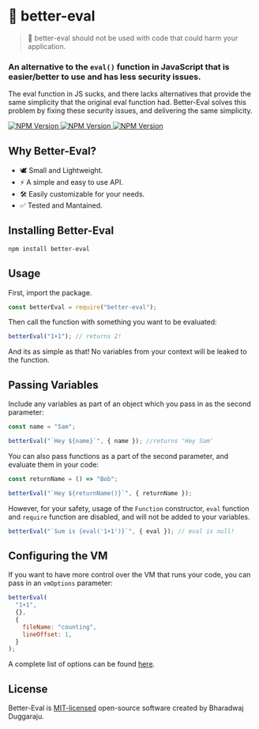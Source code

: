 # 🔧 better-eval

> 🚩 better-eval should not be used with code that could harm your application.

### An alternative to the `eval()` function in JavaScript that is easier/better to use and has less security issues.

The eval function in JS sucks, and there lacks alternatives that provide the same simplicity that the original eval function had. Better-Eval solves this problem by fixing these security issues, and delivering the same simplicity.

<a href="https://www.npmjs.com/package/better-eval">
  <img src="https://img.shields.io/npm/v/better-eval?style=flat-square&color=FF524C&labelColor=000" alt="NPM Version">
  <img src="https://img.shields.io/npm/dt/better-eval.svg?style=flat-square&color=FF524C&labelColor=000" alt="NPM Version">
  <img src="https://badgen.net/badgesize/brotli/https/unpkg.com/better-eval/src?style=flat-square&amp;label=size&amp;color=FF524C&amp;labelColor=000" alt="NPM Version">
</a>

## Why Better-Eval?

- 🕊 Small and Lightweight.
- ⚡ A simple and easy to use API.
- 🛠️  Easily customizable for your needs.
- ✅ Tested and Mantained.

## Installing Better-Eval

```sh
npm install better-eval
```

## Usage

First, import the package.

```js
const betterEval = require("better-eval");
```

Then call the function with something you want to be evaluated:

```js
betterEval("1+1"); // returns 2!
```

And its as simple as that! No variables from your context will be leaked to the function.

## Passing Variables

Include any variables as part of an object which you pass in as the second parameter:

```js
const name = "Sam";

betterEval("`Hey ${name}`", { name }); //returns 'Hey Sam'
```

You can also pass functions as a part of the second parameter, and evaluate them in your code:

```js
const returnName = () => "Bob";

betterEval("`Hey ${returnName()}`", { returnName });
```

However, for your safety, usage of the `Function` constructor, `eval` function and `require` function are disabled, and will not be added to your variables.

```js
betterEval("`Sum is {eval('1+1')}`", { eval }); // eval is null!
```

## Configuring the VM

If you want to have more control over the VM that runs your code, you can pass in an `vmOptions` parameter:

```js
betterEval(
  "1+1",
  {},
  {
    fileName: "counting",
    lineOffset: 1,
  }
);
```

A complete list of options can be found [here](https://nodejs.org/api/vm.html#vmrunincontextcode-contextifiedobject-options).

## License

Better-Eval is [MIT-licensed](LICENSE) open-source software created by Bharadwaj Duggaraju.
